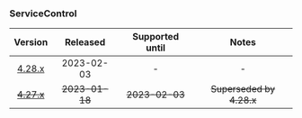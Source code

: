 ### ServiceControl

| Version   | Released       | Supported until   | Notes                             |
|:---------:|:--------------:|:-----------------:|:---------------------------------:|
| [4.28.x](https://www.nuget.org/packages/Particular.PlatformSample.ServiceControl/4.28.4) | 2023-02-03     | -                 | -                                 |
| [~~4.27.x~~](https://www.nuget.org/packages/Particular.PlatformSample.ServiceControl/4.27.7) | ~~2023-01-18~~ | ~~2023-02-03~~    | ~~Superseded by 4.28.x~~          |

